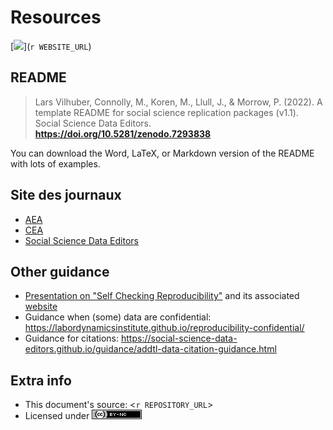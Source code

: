 
# Resources


[![](qrcode.png)](`r WEBSITE_URL`)

## README

> Lars Vilhuber, Connolly, M., Koren, M., Llull, J., & Morrow, P. (2022). A template README for social science replication packages (v1.1). Social Science Data Editors. **<https://doi.org/10.5281/zenodo.7293838>**

You can download the Word, LaTeX, or Markdown version of the README with lots of examples.

## Site des journaux

- [AEA](https://aeadataeditor.github.io/aea-de-guidance/)
- [CEA](https://www.economics.ca/cje-journal-policies)
- [Social Science Data Editors](https://social-science-data-editors.github.io/guidance/)

## Other guidance

- [Presentation on "Self Checking Reproducibility"](https://larsvilhuber.github.io/self-checking-reproducibility/presentation/) and its associated [website](https://larsvilhuber.github.io/self-checking-reproducibility/)
- Guidance when (some) data are confidential: <https://labordynamicsinstitute.github.io/reproducibility-confidential/>
- Guidance for citations: <https://social-science-data-editors.github.io/guidance/addtl-data-citation-guidance.html>

## Extra info


- This document's source: <`r REPOSITORY_URL`>
- Licensed under [![CC BY-NC 4.0](/images/cc-by-nc-80x15.png)](https://creativecommons.org/licenses/by-nc/4.0/)

